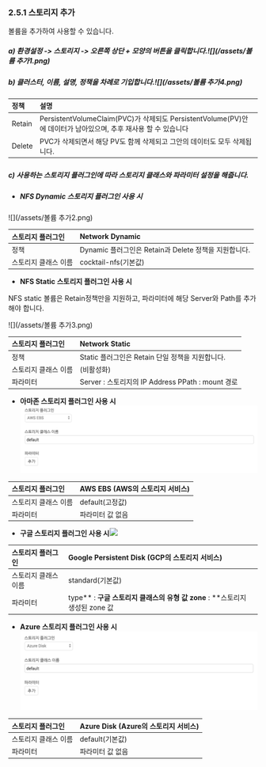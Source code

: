 ### 2.5.1 스토리지 추가

볼륨을 추가하여 사용할 수 있습니다.

##### a\)    환경설정 -&gt; 스토리지  -&gt; 오른쪽 상단 + 모양의 버튼을 클릭합니다.![](/assets/볼륨 추가1.png)

##### b\)    클러스터, 이름, 설명, 정책을 차례로 기입합니다.![](/assets/볼륨 추가4.png)

| **정책** | **설명** |
| :--- | :--- |
| Retain | PersistentVolumeClaim\(PVC\)가 삭제되도 PersistentVolume\(PV\)안에 데이터가 남아있으며, 추후 재사용 할 수 있습니다 |
| Delete | PVC가 삭제되면서 해당 PV도 함께 삭제되고 그안의 데이터도 모두 삭제됩니다. |

##### 

##### c\) 사용하는 스토리지 플러그인에 따라 스토리지 클래스와 파라미터 설정을 해줍니다.

* ##### NFS Dynamic 스토리지 플러그인 사용 시

![](/assets/볼륨 추가2.png)

| 스토리지 플러그인 | Network Dynamic |
| :--- | :--- |
| 정책 | Dynamic 플러그인은 Retain과 Delete 정책을 지원합니다. |
| 스토리지 클래스 이름 | cocktail-nfs\(기본값\) |

* **NFS Static 스토리지 플러그인 사용 시**

NFS static 볼륨은 Retain정책만을 지원하고, 파라미터에 해당 Server와 Path를 추가해야 합니다.

![](/assets/볼륨 추가3.png)

| 스토리지 플러그인 | Network Static |
| :--- | :--- |
| 정책 | Static 플러그인은 Retain 단일 정책을 지원합니다. |
| 스토리지 클래스 이름 | \(비활성화\) |
| 파라미터 | Server : 스토리지의 IP Address                                                   PPath :  mount 경로 |

* **아마존 스토리지 플러그인 사용 시**![](/assets/aws.png)

| 스토리지 플러그인 | AWS EBS \(AWS의 스토리지 서비스\) |
| :--- | :--- |
| 스토리지 클래스 이름 | default\(고정값\) |
| 파라미터 | 파라미터 값 없음 |

* **구글 스토리지 플러그인 사용 시**![](/assets/구글.png)

| 스토리지 플러그인 | Google Persistent Disk \(GCP의 스토리지 서비스\) |
| :--- | :--- |
| 스토리지 클래스 이름 | standard\(기본값\) |
| 파라미터 | type** : **구글 스토리지 클래스의 유형 값**                                             **zone** : **스토리지 생성된 zone 값 |

* **Azure 스토리지 플러그인 사용 시**![](/assets/azure.png)

| 스토리지 플러그인 | Azure Disk \(Azure의 스토리지 서비스\) |
| :--- | :--- |
| 스토리지 클래스 이름 | default\(기본값\) |
| 파라미터 | 파라미터 값 없음 |



